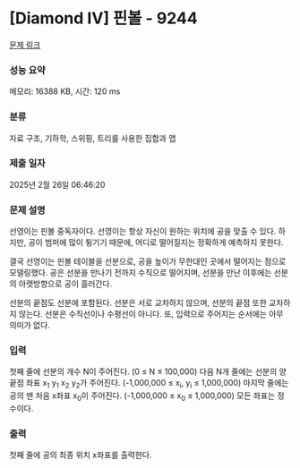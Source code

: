# [Diamond IV] 핀볼 - 9244 

[문제 링크](https://www.acmicpc.net/problem/9244) 

### 성능 요약

메모리: 16388 KB, 시간: 120 ms

### 분류

자료 구조, 기하학, 스위핑, 트리를 사용한 집합과 맵

### 제출 일자

2025년 2월 26일 06:46:20

### 문제 설명

<p>선영이는 핀볼 중독자이다. 선영이는 항상 자신이 원하는 위치에 공을 맞출 수 있다. 하지만, 공이 범퍼에 많이 튕기기 때문에, 어디로 떨어질지는 정확하게 예측하지 못한다.</p>

<p>결국 선영이는 핀볼 테이블을 선분으로, 공을 높이가 무한대인 곳에서 떨어지는 점으로 모델링했다. 공은 선분을 만나기 전까지 수직으로 떨어지며, 선분을 만난 이후에는 선분의 아랫방향으로 공이 흘러간다.</p>

<p>선분의 끝점도 선분에 포함된다. 선분은 서로 교차하지 않으며, 선분의 끝점 또한 교차하지 않는다. 선분은 수직선이나 수평선이 아니다. 또, 입력으로 주어지는 순서에는 아무 의미가 없다.</p>

### 입력 

 <p>첫째 줄에 선분의 개수 N이 주어진다. (0 ≤ N ≤ 100,000) 다음 N개 줄에는 선분의 양 끝점 좌표 x<sub>1</sub> y<sub>1</sub> x<sub>2</sub> y<sub>2</sub>가 주어진다. (-1,000,000 ≤ x<sub>i</sub>, y<sub>i</sub> ≤ 1,000,000) 마지막 줄에는 공의 맨 처음 x좌표 x<sub>0</sub>이 주어진다. (-1,000,000 ≤ x<sub>0</sub> ≤ 1,000,000) 모든 좌표는 정수이다.</p>

### 출력 

 <p>첫째 줄에 공의 최종 위치 x좌표를 출력한다.</p>


